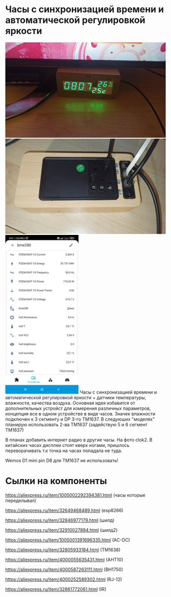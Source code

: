 Часы с синхронизацией времени и автоматической регулировкой яркости
========================

<img src="https://github.com/ananyevgv/Esphome-clock-NTP/blob/main/cloc-f.jpg" height="300" alt="Часы">
<img src="https://github.com/ananyevgv/Esphome-clock-NTP/blob/main/clok-t.jpg" height="300" alt="Обратная сторона">
<img src="https://github.com/ananyevgv/Esphome-clock-NTP/blob/main/dat.jpg" height="500" alt="Срин датчиков">   
Часы с синхронизацией времени и автоматической регулировкой яркости + датчики температуры, влажности, качества воздуха. Основная идея избавится от дополнительных устройст для измерения различных параметров, концепция все в одном устройстве в виде часов. Значек влажности подключен к 3 сегменту и DP 3-го TM1637.
В следуюших "моделях" планирую использовать 2-ва TM1637 (задействую 5 и 6 сегмент TM1637)

В планах добавить интернет радио в другие часы. На фото clok2. В китайских часах дисплеи стоят кверх ногами, пришлось переворачивать т.к точка на часах попадала не туда.

Wemos D1 mini pin D8 для TM1637 не использовать!


Сылки на компоненты
========================

https://aliexpress.ru/item/1005002292394381.html (часы которые переделывал)

https://aliexpress.ru/item/32649468489.html (esp8266)

https://aliexpress.ru/item/32846977179.html (шилд)

https://aliexpress.ru/item/32910027894.html (шилд2)

https://aliexpress.ru/item/1005001391696335.html (AC-DC)

https://aliexpress.ru/item/32805933184.html (TM1638)

https://aliexpress.ru/item/4000055635431.html (AHT10)

https://aliexpress.ru/item/4000587263111.html (BH1750)

https://aliexpress.ru/item/4000252589302.html (RJ-12)

https://aliexpress.ru/item/32861772061.html (IR)
